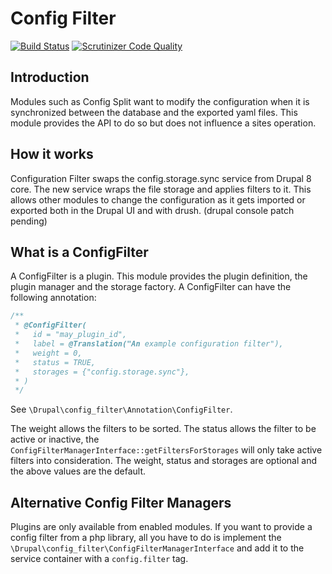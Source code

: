 # Config Filter

[![Build Status](https://travis-ci.org/nuvoleweb/config_filter.svg?branch=8.x-1.x)](https://travis-ci.org/nuvoleweb/config_filter)
[![Scrutinizer Code Quality](https://scrutinizer-ci.com/g/nuvoleweb/config_filter/badges/quality-score.png?b=8.x-1.x)](https://scrutinizer-ci.com/g/nuvoleweb/config_filter/?branch=8.x-1.x)


## Introduction

Modules such as Config Split want to modify the configuration when it is
synchronized between the database and the exported yaml files.
This module provides the API to do so but does not influence a sites operation.

## How it works

Configuration Filter swaps the config.storage.sync service from Drupal 8 core.
The new service wraps the file storage and applies filters to it.
This allows other modules to change the configuration as it gets imported or
exported both in the Drupal UI and with drush. (drupal console patch pending)

## What is a ConfigFilter

A ConfigFilter is a plugin. This module provides the plugin definition, the
plugin manager and the storage factory.
A ConfigFilter can have the following annotation:

```php
/**
 * @ConfigFilter(
 *   id = "may_plugin_id",
 *   label = @Translation("An example configuration filter"),
 *   weight = 0,
 *   status = TRUE,
 *   storages = {"config.storage.sync"},
 * )
 */
```
See `\Drupal\config_filter\Annotation\ConfigFilter`.

The weight allows the filters to be sorted. The status allows the filter to be
active or inactive, the `ConfigFilterManagerInterface::getFiltersForStorages`
will only take active filters into consideration. The weight, status and
storages are optional and the above values are the default.

## Alternative Config Filter Managers

Plugins are only available from enabled modules. If you want to provide a
config filter from a php library, all you have to do is implement the
`\Drupal\config_filter\ConfigFilterManagerInterface` and add it to the
service container with a `config.filter` tag.
